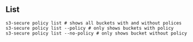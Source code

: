 ## List

    s3-secure policy list # shows all buckets with and without polices
    s3-secure policy list --policy # only shows buckets with policy
    s3-secure policy list --no-policy # only shows bucket without policy
